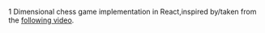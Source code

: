 1 Dimensional chess game implementation in React,inspired by/taken from the <a href = "https://www.youtube.com/watch?v=nBoQnTRCU18&ab_channel=AlaricStephen">following video</a>.